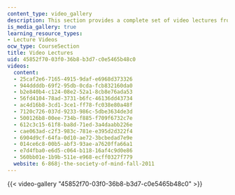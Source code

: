 ```yaml
---
content_type: video_gallery
description: This section provides a complete set of video lectures from the course.
is_media_gallery: true
learning_resource_types:
- Lecture Videos
ocw_type: CourseSection
title: Video Lectures
uid: 45852f70-03f0-36b8-b3d7-c0e5465b48c0
videos:
  content:
  - 25caf2e6-7165-4915-9daf-e6968d373326
  - 944ddddb-69f2-95db-0cda-fcb832160da0
  - b2e840b4-c124-08e2-52a1-8cb8e76ada53
  - 56fd4104-78ad-3731-b6fc-46136dd43734
  - ac4d16b8-3cd1-3ce1-ff78-fc038e80a48f
  - 7120c726-037d-9233-986c-5dbe3634de3d
  - 500126b8-00ee-734b-f885-f709f6732c7e
  - 612c3c15-61f8-ba8d-71ed-3a4daabb226e
  - cae063ad-c2f3-983c-781e-e395d2d322f4
  - 6904d9cf-64fa-0d10-ae72-3bcbedad7e9e
  - 014ce6c8-00b5-abf3-93ae-a7620ffa66a1
  - e7d4fba0-e6d5-c064-b118-16af4c9d0e86
  - 560bb01e-1b9b-511e-e968-ecff0327f779
  website: 6-868j-the-society-of-mind-fall-2011
---
```



{{< video-gallery "45852f70-03f0-36b8-b3d7-c0e5465b48c0" >}}

